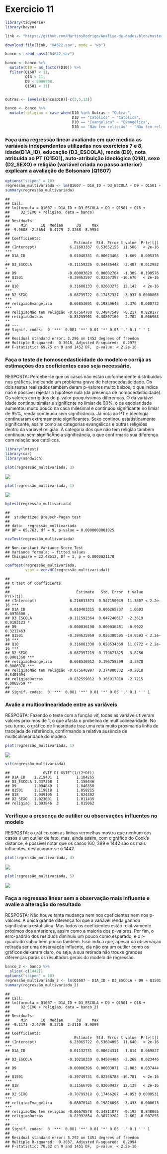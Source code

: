 Exercicio 11
================

``` r
library(tidyverse)
library(haven)

link <- "https://github.com/MartinsRodrigo/Analise-de-dados/blob/master/04622.sav?raw=true"

download.file(link, "04622.sav", mode = "wb")

banco <- read_spss("04622.sav")

banco <- banco %>%
  mutate(D10 = as_factor(D10)) %>%
  filter(Q1607 < 11, 
         Q18 < 11,
         D9 < 9999998,
         Q1501 < 11)


Outras <- levels(banco$D10)[-c(3,5,13)]

banco <- banco %>%
  mutate(religiao = case_when(D10 %in% Outras ~ "Outras",
                              D10 == "Católica" ~ "Católica",
                              D10 == "Evangélica" ~ "Evangélica",
                              D10 == "Não tem religião" ~ "Não tem religião"))
```

### Faça uma regressão linear avaliando em que medida as variáveis independentes utilizadas nos exercícios 7 e 8, idade(D1A\_ID), educação (D3\_ESCOLA), renda (D9), nota atribuída ao PT (Q1501), auto-atribuição ideológica (Q18), sexo (D2\_SEXO) e religião (variável criada no passo anterior) explicam a avaliação de Bolsonaro (Q1607)

``` r
options("scipen" = 10)
regressão_multivariada <- lm(Q1607 ~ D1A_ID + D3_ESCOLA + D9 + Q1501 + Q18 + D2_SEXO + religiao, data = banco)
summary(regressão_multivariada)
```

    ## 
    ## Call:
    ## lm(formula = Q1607 ~ D1A_ID + D3_ESCOLA + D9 + Q1501 + Q18 + 
    ##     D2_SEXO + religiao, data = banco)
    ## 
    ## Residuals:
    ##     Min      1Q  Median      3Q     Max 
    ## -9.0608 -2.5654  0.4179  2.3268  8.9954 
    ## 
    ## Coefficients:
    ##                             Estimate  Std. Error t value  Pr(>|t|)    
    ## (Intercept)               6.21603337  0.53652155  11.586   < 2e-16 ***
    ## D1A_ID                    0.01040331  0.00623408   1.669  0.095376 .  
    ## D3_ESCOLA                -0.11159236  0.04486448  -2.487  0.012982 *  
    ## D9                       -0.00003620  0.00002764  -1.309  0.190576    
    ## Q1501                    -0.39463597  0.02367397 -16.670   < 2e-16 ***
    ## Q18                       0.31608133  0.02603275  12.142   < 2e-16 ***
    ## D2_SEXO                  -0.68735722  0.17457327  -3.937 0.0000863 ***
    ## religiaoEvangélica        0.66853691  0.19839649   3.370  0.000772 ***
    ## religiaoNão tem religião -0.07564700  0.34847549  -0.217  0.828177    
    ## religiaoOutras           -0.83255901  0.30807160  -2.702  0.006963 ** 
    ## ---
    ## Signif. codes:  0 '***' 0.001 '**' 0.01 '*' 0.05 '.' 0.1 ' ' 1
    ## 
    ## Residual standard error: 3.296 on 1452 degrees of freedom
    ## Multiple R-squared:  0.3018, Adjusted R-squared:  0.2975 
    ## F-statistic: 69.75 on 9 and 1452 DF,  p-value: < 2.2e-16

### Faça o teste de homoscedasticidade do modelo e corrija as estimações dos coeficientes caso seja necessário.

RESPOSTA: Percebe-se que os casos não estão uniformemente distribuídos
nos gráficos, indicando um problema grave de heterocedasticidade. Os
dois testes realizados também deram p-valores muito baixos, o que indica
não é possível rejeitar a hipótese nula (da presença de
homocedasticidade). Os valores corrigidos do p-valor pouquíssimas
diferenças. O da variável idade continou similar e significnte no limiar
de 90%, o de escolaridade aumentou muito pouco na casa milesimal e
continuou significante no limiar de 95%, renda continuou sem
significância. Já nota ao PT e ideologia continuaram extremamente
significantes. Sexo continou estatisticamente significante, assim como
as categorias evangélicos e outras religiões dentro da variável
religião. A categoria dos que não tem religião também continuou sem
significÂncia significância, o que confirmaria sua diferença com relação
aos católicos.

``` r
library(lmtest)
library(car)
library(sandwich)

plot(regressão_multivariada, 3)
```

![](exercicio_11_Victor_Santos_files/figure-gfm/unnamed-chunk-3-1.png)<!-- -->

``` r
plot(regressão_multivariada, 1)
```

![](exercicio_11_Victor_Santos_files/figure-gfm/unnamed-chunk-3-2.png)<!-- -->

``` r
bptest(regressão_multivariada)
```

    ## 
    ##  studentized Breusch-Pagan test
    ## 
    ## data:  regressão_multivariada
    ## BP = 65.763, df = 9, p-value = 0.0000000001025

``` r
ncvTest(regressão_multivariada)
```

    ## Non-constant Variance Score Test 
    ## Variance formula: ~ fitted.values 
    ## Chisquare = 22.48512, Df = 1, p = 0.0000021178

``` r
coeftest(regressão_multivariada,
         vcov = vcovHC(regressão_multivariada))
```

    ## 
    ## t test of coefficients:
    ## 
    ##                              Estimate   Std. Error  t value  Pr(>|t|)    
    ## (Intercept)               6.216033373  0.547150049  11.3607 < 2.2e-16 ***
    ## D1A_ID                    0.010403315  0.006265737   1.6603 0.0970600 .  
    ## D3_ESCOLA                -0.111592364  0.047246617  -2.3619 0.0183123 *  
    ## D9                       -0.000036198  0.000036481  -0.9922 0.3212463    
    ## Q1501                    -0.394635969  0.026380595 -14.9593 < 2.2e-16 ***
    ## Q18                       0.316081330  0.028534369  11.0772 < 2.2e-16 ***
    ## D2_SEXO                  -0.687357219  0.179671825  -3.8256 0.0001360 ***
    ## religiaoEvangélica        0.668536912  0.196758399   3.3978 0.0006978 ***
    ## religiaoNão tem religião -0.075646997  0.374880332  -0.2018 0.8401094    
    ## religiaoOutras           -0.832559012  0.305917010  -2.7215 0.0065759 ** 
    ## ---
    ## Signif. codes:  0 '***' 0.001 '**' 0.01 '*' 0.05 '.' 0.1 ' ' 1

### Avalie a multicolinearidade entre as variáveis

RESPOSTA: Fazendo o teste com a função vif, todas as variáveis tiveram
valores próximos de 1, o que afasta o probelma de multicolinearidade. No
seu turno, o gráfico de linearidade traz uma reta muito próxima da linha
de tracejada de referência, confirmando a relativa ausência de
multicolinearidade do modelo.

``` r
plot(regressão_multivariada, 1)
```

![](exercicio_11_Victor_Santos_files/figure-gfm/unnamed-chunk-4-1.png)<!-- -->

``` r
vif(regressão_multivariada)
```

    ##               GVIF Df GVIF^(1/(2*Df))
    ## D1A_ID    1.219401  1        1.104265
    ## D3_ESCOLA 1.337368  1        1.156446
    ## D9        1.094849  1        1.046350
    ## Q1501     1.119818  1        1.058215
    ## Q18       1.049195  1        1.024302
    ## D2_SEXO   1.023001  1        1.011435
    ## religiao  1.093846  3        1.015062

### Verifique a presença de outilier ou observações influentes no modelo

RESPOSTA: o gráfico com as linhas vermelhas mostra que nenhum dos casos
é um outlier de fato, mas, ainda assim, com o gráfico do Cook’s
distance, é possível notar que os casos 160, 399 e 1442 são os mais
influentes, destacando-se o 1442.

``` r
plot(regressão_multivariada, 4)
```

![](exercicio_11_Victor_Santos_files/figure-gfm/unnamed-chunk-5-1.png)<!-- -->

``` r
plot(regressão_multivariada, 5)
```

![](exercicio_11_Victor_Santos_files/figure-gfm/unnamed-chunk-5-2.png)<!-- -->

### Faça a regressao linear sem a observação mais influente e avalie a alteração do resultado

RESPOSTA: Não houve tanta mudança nem nos coeficientes nem nos
p-valores. A única grande diferença foi que a variável renda ganhou
significância estatística. Mas todos os coeficientes estão relativamente
próximos dos anteriores, assim como a maioria dos p-valores. Por fim, o
erro-padrão dos resíduos diminuiu um pouco como esperado, e o r-quadrado
subiu bem pouco também. Isso indica que, apesar da observação retirada
ser uma observação influente, ela não era um outlier como os gráficos
deixaram claro, ou seja, a sua retirada não trouxe grandes diferenças
paras os resultados gerais do modelo de regressão.

``` r
banco_2 <- banco %>%
  slice(-c(1442))
options("scipen" = 10)
regressão_multivariada_2 <- lm(Q1607 ~ D1A_ID + D3_ESCOLA + D9 + Q1501 + Q18 + D2_SEXO + religiao, data = banco_2)
summary(regressão_multivariada_2)
```

    ## 
    ## Call:
    ## lm(formula = Q1607 ~ D1A_ID + D3_ESCOLA + D9 + Q1501 + Q18 + 
    ##     D2_SEXO + religiao, data = banco_2)
    ## 
    ## Residuals:
    ##     Min      1Q  Median      3Q     Max 
    ## -9.1171 -2.4749  0.3718  2.3110  8.9899 
    ## 
    ## Coefficients:
    ##                             Estimate  Std. Error t value  Pr(>|t|)    
    ## (Intercept)               6.23965722  0.53604055  11.640   < 2e-16 ***
    ## D1A_ID                    0.01132731  0.00624311   1.814  0.069827 .  
    ## D3_ESCOLA                -0.10218339  0.04504484  -2.268  0.023446 *  
    ## D9                       -0.00006396  0.00003071  -2.083  0.037444 *  
    ## Q1501                    -0.39749731  0.02368788 -16.781   < 2e-16 ***
    ## Q18                       0.31566706  0.02600427  12.139   < 2e-16 ***
    ## D2_SEXO                  -0.70799318  0.17466287  -4.053 0.0000531 ***
    ## religiaoEvangélica        0.68070141  0.19826096   3.433  0.000613 ***
    ## religiaoNão tem religião -0.06670578  0.34811077  -0.192  0.848065    
    ## religiaoOutras           -0.81932654  0.30779202  -2.662  0.007855 ** 
    ## ---
    ## Signif. codes:  0 '***' 0.001 '**' 0.01 '*' 0.05 '.' 0.1 ' ' 1
    ## 
    ## Residual standard error: 3.292 on 1451 degrees of freedom
    ## Multiple R-squared:  0.3037, Adjusted R-squared:  0.2994 
    ## F-statistic: 70.32 on 9 and 1451 DF,  p-value: < 2.2e-16
